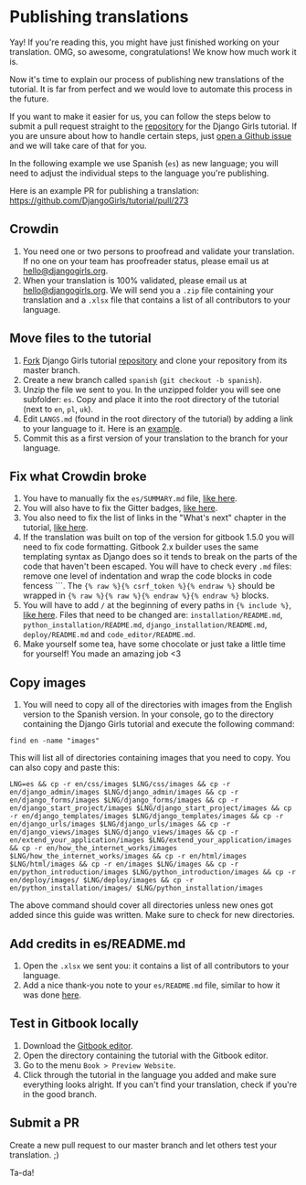 # Publishing translations

Yay! If you're reading this, you might have just finished working on your translation. OMG, so awesome, congratulations! We know how much work it is.

Now it's time to explain our process of publishing new translations of the tutorial. It is far from perfect and we would love to automate this process in the future.

If you want to make it easier for us, you can follow the steps below to submit a pull request straight to the [repository](https://github.com/DjangoGirls/tutorial) for the Django Girls tutorial. If you are unsure about how to handle certain steps, just [open a Github issue](https://github.com/DjangoGirls/tutorial/issues/new) and we will take care of that for you.

In the following example we use Spanish (`es`) as new language; you will need to adjust the individual steps to the language you're publishing.

Here is an example PR for publishing a translation: https://github.com/DjangoGirls/tutorial/pull/273

Crowdin
-------

1. You need one or two persons to proofread and validate your translation. If no one on your team has proofreader status, please email us at [hello@djangogirls.org](mailto:hello@djangogirls.org).
2. When your translation is 100% validated, please email us at [hello@djangogirls.org](mailto:hello@djangogirls.org). We will send you a `.zip` file containing your translation and a `.xlsx` file that contains a list of all contributors to your language.

Move files to the tutorial
-------------

1. [Fork](https://help.github.com/articles/fork-a-repo/) Django Girls tutorial [repository](https://github.com/DjangoGirls/tutorial) and clone your repository from its master branch.
2. Create a new branch called `spanish` (`git checkout -b spanish`).
3. Unzip the file we sent to you. In the unzipped folder you will see one subfolder: `es`. Copy and place it into the root directory of the tutorial (next to `en`, `pl`, `uk`).
4. Edit `LANGS.md` (found in the root directory of the tutorial) by adding a link to your language to it. Here is an [example](https://github.com/DjangoGirls/tutorial/commit/569f10512bb5642661093dcbcc0ed7683d65cb38).
5. Commit this as a first version of your translation to the branch for your language.

Fix what Crowdin broke
-----------

1. You have to manually fix the `es/SUMMARY.md` file, [like here](https://github.com/DjangoGirls/tutorial/commit/b2fd8cd538db5107f9fb809282e0970f494a9314).
2. You will also have to fix the Gitter badges, [like here](https://github.com/DjangoGirls/tutorial/commit/82322d14b15a85aab36f379c747055d9d0219e52).
3. You also need to fix the list of links in the "What's next" chapter in the tutorial, [like here](https://github.com/DjangoGirls/tutorial/commit/9d47e214bb9e96b41f95be6c5010ff2138db4041).
4. If the translation was built on top of the version for gitbook 1.5.0 you will need to fix code formatting. Gitbook 2.x builder uses the same templating syntax as Django does so it tends to break on the parts of the code that haven't been escaped. You will have to check every `.md` files: remove one level of indentation and wrap the code blocks in code fencess \`\`\`. The `{% raw %}{% csrf_token %}{% endraw %}` should be wrapped in `{% raw %}{% raw %}{% endraw %}{% endraw %}` blocks.
5. You will have to add `/` at the beginning of every paths in `{% include %}`, [like here](https://github.com/DjangoGirls/tutorial/commit/069f186d91d9787fff28227c60c89cd76d3bc92f). Files that need to be changed are: `installation/README.md`, `python_installation/README.md`, `django_installation/README.md`, `deploy/README.md` and `code_editor/README.md`.
6. Make yourself some tea, have some chocolate or just take a little time for yourself! You made an amazing job <3

Copy images
--------


1. You will need to copy all of the directories with images from the English version to the Spanish version. In your console, go to the directory containing the Django Girls tutorial and execute the following command:

```
find en -name "images"
```

This will list all of directories containing images that you need to copy. You can also copy and paste this:

```
LNG=es && cp -r en/css/images $LNG/css/images && cp -r en/django_admin/images $LNG/django_admin/images && cp -r en/django_forms/images $LNG/django_forms/images && cp -r en/django_start_project/images $LNG/django_start_project/images && cp -r en/django_templates/images $LNG/django_templates/images && cp -r en/django_urls/images $LNG/django_urls/images && cp -r en/django_views/images $LNG/django_views/images && cp -r en/extend_your_application/images $LNG/extend_your_application/images && cp -r en/how_the_internet_works/images $LNG/how_the_internet_works/images && cp -r en/html/images $LNG/html/images && cp -r en/images $LNG/images && cp -r en/python_introduction/images $LNG/python_introduction/images && cp -r en/deploy/images/ $LNG/deploy/images && cp -r en/python_installation/images/ $LNG/python_installation/images
```
The above command should cover all directories unless new ones got added since this guide was written. Make sure to check for new directories.

Add credits in es/README.md
-------

1. Open the `.xlsx` we sent you: it contains a list of all contributors to your language.
2. Add a nice thank-you note to your `es/README.md` file, similar to how it was done [here](https://github.com/DjangoGirls/tutorial/commit/4a12f8f554c842d8dc0a8484b768e4f2e7afec2e).

Test in Gitbook locally
------

1. Download the [Gitbook editor](https://www.gitbook.com/editor/).
2. Open the directory containing the tutorial with the Gitbook editor.
3. Go to the menu `Book > Preview Website`.
4. Click through the tutorial in the language you added and make sure everything looks alright. If you can't find your translation, check if you're in the good branch.

Submit a PR
-----------

Create a new pull request to our master branch and let others test your translation. ;)

Ta-da!
